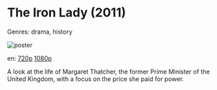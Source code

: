 # The Iron Lady (2011)

Genres: drama, history

![poster](http://image.tmdb.org/t/p/w500/e67tal4u66eFz8yGnJGTO5FYRxY.jpg)

en:
  [720p](magnet:?xt=urn:btih:4F21A90E6693159590E959A788AFFC1740EEBF57&tr=udp://glotorrents.pw:6969/announce&tr=udp://tracker.opentrackr.org:1337/announce&tr=udp://torrent.gresille.org:80/announce&tr=udp://tracker.openbittorrent.com:80&tr=udp://tracker.coppersurfer.tk:6969&tr=udp://tracker.leechers-paradise.org:6969&tr=udp://p4p.arenabg.ch:1337&tr=udp://tracker.internetwarriors.net:1337)
  [1080p](magnet:?xt=urn:btih:9D3E93189A1A37CCB0CB9121107306E2786BC99B&tr=udp://glotorrents.pw:6969/announce&tr=udp://tracker.opentrackr.org:1337/announce&tr=udp://torrent.gresille.org:80/announce&tr=udp://tracker.openbittorrent.com:80&tr=udp://tracker.coppersurfer.tk:6969&tr=udp://tracker.leechers-paradise.org:6969&tr=udp://p4p.arenabg.ch:1337&tr=udp://tracker.internetwarriors.net:1337)
  


A look at the life of Margaret Thatcher, the former Prime Minister of the United Kingdom, with a focus on the price she paid for power.